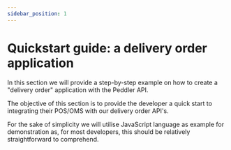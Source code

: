 ```yaml
---
sidebar_position: 1
---
```


# Quickstart guide: a delivery order application
In this section we will provide a step-by-step example on how to create a "delivery order" application with the Peddler API.

The objective of this section is to provide the developer a quick start to integrating their POS/OMS with our delivery order API's.

For the sake of simplicity we will utilise JavaScript language as example for demonstration as, for most developers, this should be relatively straightforward to comprehend.
